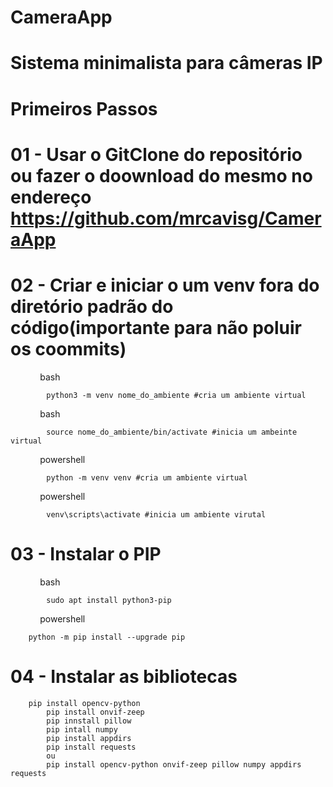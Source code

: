 # CameraApp

# Sistema minimalista para câmeras IP

  

# Primeiros Passos

  

#  01 - Usar o GitClone do repositório ou fazer o doownload do mesmo no endereço https://github.com/mrcavisg/CameraApp

  

#  02 - Criar e iniciar o um venv fora do diretório padrão do código(importante para não poluir os coommits)

            bash 
	    
	    	python3 -m venv nome_do_ambiente #cria um ambiente virtual

            bash 
	    
	    	source nome_do_ambiente/bin/activate #inicia um ambeinte virtual

            powershell 
	    
     		python -m venv venv #cria um ambiente virtual

            powershell 
	    
     		venv\scripts\activate #inicia um ambiente virutal

# 03 - Instalar o PIP

            bash 
	    
     		sudo apt install python3-pip

            powershell  
	    
		python -m pip install --upgrade pip

# 04 - Instalar as bibliotecas

	    pip install opencv-python
            pip install onvif-zeep 
            pip innstall pillow
            pip intall numpy
            pip install appdirs
            pip install requests 
            ou
            pip install opencv-python onvif-zeep pillow numpy appdirs requests
